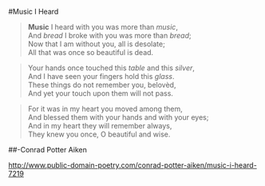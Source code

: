 #Music I Heard

>__Music__ I heard with you was more than *music*,  
>And *bread* I broke with you was more than *bread*;  
>Now that I am without you, all is desolate;  
>All that was once so beautiful is dead.  

>Your hands once touched this *table* and this *silver*,  
>And I have seen your fingers hold this *glass*.  
>These things do not remember you, belovèd,  
>And yet your touch upon them will not pass.  

>For it was in my heart you moved among them,  
>And blessed them with your hands and with your eyes;   
>And in my heart they will remember always,  
>They knew you once, O beautiful and wise.  

##-Conrad Potter Aiken 

http://www.public-domain-poetry.com/conrad-potter-aiken/music-i-heard-7219

